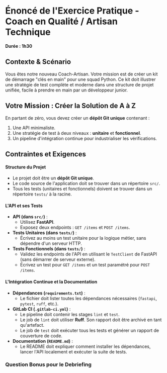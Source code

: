 # Énoncé de l'Exercice Pratique - Coach en Qualité / Artisan Technique

**Durée : 1h30**

## Contexte & Scénario

Vous êtes notre nouveau Coach-Artisan. Votre mission est de créer un kit de démarrage "clés en main" pour une squad Python. Ce kit doit illustrer une stratégie de test complète et moderne dans une structure de projet unifiée, facile à prendre en main par un développeur junior.

## Votre Mission : Créer la Solution de A à Z

En partant de zéro, vous devez créer un **dépôt Git unique** contenant :

1.  Une API minimaliste.
2.  Une stratégie de test à deux niveaux : **unitaire** et **fonctionnel**.
3.  Un pipeline d'intégration continue pour industrialiser les vérifications.

## Contraintes et Exigences

#### Structure du Projet

* Le projet doit être un **dépôt Git unique**.
* Le code source de l'application doit se trouver dans un répertoire `src/`.
* Tous les tests (unitaires et fonctionnels) doivent se trouver dans un répertoire `tests/` à la racine.

#### L'API et ses Tests

* **API (dans `src/`)** :
    * Utilisez **FastAPI**.
    * Exposez deux endpoints : `GET /items` et `POST /items`.
* **Tests Unitaires (dans `tests/`)** :
    * Écrivez au moins un test unitaire pour la logique métier, sans dépendre d'un serveur HTTP.
* **Tests Fonctionnels (dans `tests/`)** :
    * Validez les endpoints de l'API en utilisant le `TestClient` de FastAPI (sans démarrer de serveur externe).
    * Écrivez un test pour `GET /items` et un test paramétré pour `POST /items`.

#### L'Intégration Continue et la Documentation

* **Dépendances (`requirements.txt`)** :
    * Le fichier doit lister toutes les dépendances nécessaires (`fastapi`, `pytest`, `ruff`, etc.).
* **GitLab CI (`.gitlab-ci.yml`)** :
    * Le pipeline doit contenir les stages `lint` et `test`.
    * Le job de `lint` doit utiliser **Ruff**. Son rapport doit être archivé en tant qu'artefact.
    * Le job de `test` doit exécuter tous les tests et générer un rapport de couverture de code.
* **Documentation (`README.md`)** :
    * Le README doit expliquer comment installer les dépendances, lancer l'API localement et exécuter la suite de tests.

### Question Bonus pour le Debriefing
